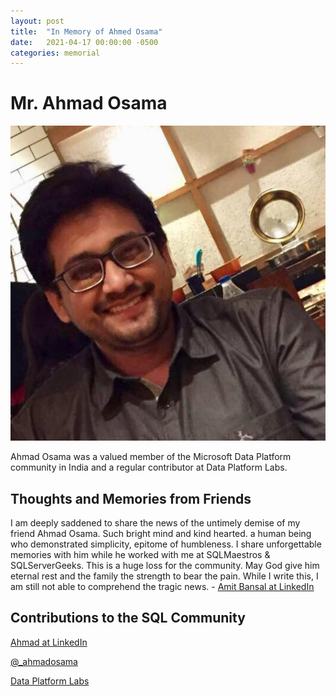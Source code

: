 ```yaml
---
layout: post
title:  "In Memory of Ahmed Osama"
date:   2021-04-17 00:00:00 -0500
categories: memorial
---
```

# Mr. Ahmad Osama
![Ahmad Osama <](/assets/images/ahmadosama.jpg)

Ahmad Osama was a valued member of the Microsoft Data Platform community in India and a regular contributor at Data Platform Labs.

## Thoughts and Memories from Friends

I am deeply saddened to share the news of the untimely demise of my friend Ahmad Osama. Such bright mind and kind hearted. a human being who demonstrated simplicity, epitome of humbleness. I share unforgettable memories with him while he worked with me at SQLMaestros & SQLServerGeeks. This is a huge loss for the community. May God give him eternal rest and the family the strength to bear the pain. While I write this, I am still not able to comprehend the tragic news. - [Amit Bansal at LinkedIn](https://www.linkedin.com/posts/amitbansal2010_i-am-deeply-saddened-to-share-the-news-of-activity-6788872394607013890-JNXi/)

## Contributions to the SQL Community

[Ahmad at LinkedIn](https://www.linkedin.com/in/ahmadosama3/)

[@_ahmadosama](https://twitter.com/_ahmadosama)

[Data Platform Labs](https://dataplatformlabs.com/)